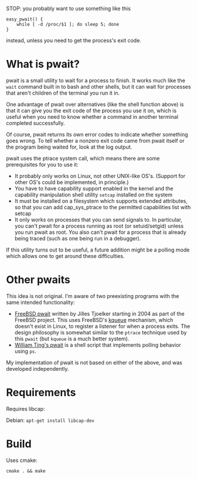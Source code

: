 STOP: you probably want to use something like this

    easy_pwait() {
        while [ -d /proc/$1 ]; do sleep 5; done
    }

instead, unless you need to get the process's exit code.

# What is pwait?

pwait is a small utility to wait for a process to finish. It works much like
the `wait` command built in to bash and other shells, but it can wait for
processes that aren't children of the terminal you run it in.

One advantage of pwait over alternatives (like the shell function above) is
that it can give you the exit code of the process you use it on, which is
useful when you need to know whether a command in another terminal completed
successfully.

Of course, pwait returns its own error codes to indicate whether something goes
wrong. To tell whether a nonzero exit code came from pwait itself or the
program being waited for, look at the log output.

pwait uses the ptrace system call, which means there are some prerequisites
for you to use it:

- It probably only works on Linux, not other UNIX-like OS's. (Support for other
  OS's could be implemented, in principle.)
- You have to have capability support enabled in the kernel and the capability
  manipulation shell utility `setcap` installed on the system
- It must be installed on a filesystem which supports extended attributes, so
  that you can add cap_sys_ptrace to the permitted capabilities list with setcap
- It only works on processes that you can send signals to. In particular, you
  can't pwait for a process running as root (or setuid/setgid) unless you run
  pwait as root. You also can't pwait for a process that is already being traced
  (such as one being run in a debugger).

If this utility turns out to be useful, a future addition might be a
polling mode which allows one to get around these difficulties.

# Other pwaits

This idea is not original. I'm aware of two preexisting programs with the
same intended functionality:

- [FreeBSD pwait](https://github.com/freebsd/freebsd/tree/master/bin/pwait)
  written by Jilles Tjoelker starting in 2004 as part of the FreeBSD project.
  This uses FreeBSD's [kqueue](https://www.freebsd.org/cgi/man.cgi?kqueue)
  mechanism, which doesn't exist in Linux, to register a listener for when
  a process exits. The design philosophy is somewhat similar to the `ptrace`
  technique used by this `pwait` (but `kqueue` is a much better system).
- [William Ting's pwait](https://github.com/wting/pwait) is a shell script
  that implements polling behavior using `ps`.

My implementation of pwait is not based on either of the above, and was
developed independently.

# Requirements

Requires libcap:

Debian: `apt-get install libcap-dev`

# Build

Uses cmake:

```
cmake . && make
```
